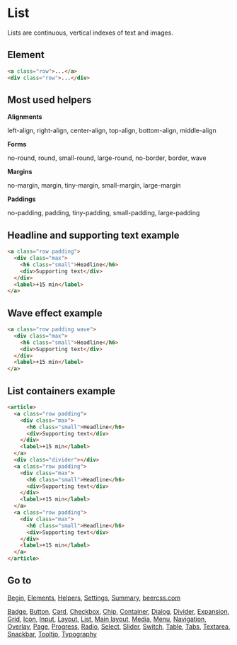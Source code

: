 # List

Lists are continuous, vertical indexes of text and images.

## Element

```html
<a class="row">...</a>
<div class="row">...</div>
```

## Most used helpers

**Alignments**

left-align, right-align, center-align, top-align, bottom-align, middle-align

**Forms**

no-round, round, small-round, large-round, no-border, border, wave

**Margins**

no-margin, margin, tiny-margin, small-margin, large-margin

**Paddings**

no-padding, padding, tiny-padding, small-padding, large-padding

## Headline and supporting text example

```html
<a class="row padding">
  <div class="max">
    <h6 class="small">Headline</h6>
    <div>Supporting text</div>
  </div>
  <label>+15 min</label>
</a>
```

## Wave effect example

```html
<a class="row padding wave">
  <div class="max">
    <h6 class="small">Headline</h6>
    <div>Supporting text</div>
  </div>
  <label>+15 min</label>
</a>
```

## List containers example
```html
<article>
  <a class="row padding">
    <div class="max">
      <h6 class="small">Headline</h6>
      <div>Supporting text</div>
    </div>
    <label>+15 min</label>
  </a>
  <div class="divider"></div>
  <a class="row padding">
    <div class="max">
      <h6 class="small">Headline</h6>
      <div>Supporting text</div>
    </div>
    <label>+15 min</label>
  </a>
  <a class="row padding">
    <div class="max">
      <h6 class="small">Headline</h6>
      <div>Supporting text</div>
    </div>
    <label>+15 min</label>
  </a>
</article>
```

## Go to

[Begin](INDEX.md), [Elements](ELEMENTS.md), [Helpers](HELPERS.md), [Settings](SETTINGS.md), [Summary](SUMMARY.md), [beercss.com](https://www.beercss.com)

[Badge](BADGE.md), [Button](BUTTON.md), [Card](CARD.md), [Checkbox](CHECKBOX.md), [Chip](CHIP.md), [Container](CONTAINER.md), [Dialog](DIALOG.md), [Divider](DIVIDER.md), [Expansion](EXPANSION.md), [Grid](GRID.md), [Icon](ICON.md), [Input](INPUT.md), [Layout](LAYOUT.md), [List](LIST.md), [Main layout](MAIN_LAYOUT.md), [Media](MEDIA.md), [Menu](MENU.md), [Navigation](NAVIGATION.md), [Overlay](OVERLAY.md), [Page](PAGE.md), [Progress](PROGRESS.md), [Radio](RADIO.md), [Select](SELECT.md), [Slider](SLIDER.md), [Switch](SWITCH.md), [Table](TABLE.md), [Tabs](TABS.md), [Textarea](TEXTAREA.md), [Snackbar](SNACKBAR.md), [Tooltip](TOOLTIP.md), [Typography](TYPOGRAPHY.md)
